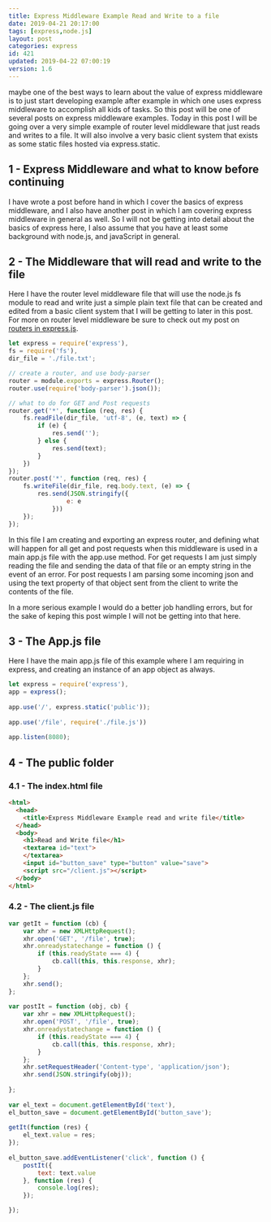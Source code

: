 ```yaml
---
title: Express Middleware Example Read and Write to a file
date: 2019-04-21 20:17:00
tags: [express,node.js]
layout: post
categories: express
id: 421
updated: 2019-04-22 07:00:19
version: 1.6
---
```


maybe one of the best ways to learn about the value of express middleware is to just start developing example after example in which one uses express middleware to accomplish all kids of tasks. So this post will be one of several posts on express middleware examples. Today in this post I will be going over a very simple example of router level middleware that just reads and writes to a file. It will also involve a very basic client system that exists as some static files hosted via express.static.

<!-- more -->

## 1 - Express Middleware and what to know before continuing

I have wrote a post before hand in which I cover the basics of express middleware, and I also have another post in which I am covering express middleware in general as well. So I will not be getting into detail about the basics of express here, I also assume that you have at least some background with node.js, and javaScript in general.

## 2 - The Middleware that will read and write to the file

Here I have the router level middleware file that will use the node.js fs module to read and write just a simple plain text file that can be created and edited from a basic client system that I will be getting to later in this post. For more on router level middleware be sure to check out my post on [routers in express.js](/2018/05/22/express-routers/).

```js
let express = require('express'),
fs = require('fs'),
dir_file = './file.txt';

// create a router, and use body-parser
router = module.exports = express.Router();
router.use(require('body-parser').json());

// what to do for GET and Post requests
router.get('*', function (req, res) {
    fs.readFile(dir_file, 'utf-8', (e, text) => {
        if (e) {
            res.send('');
        } else {
            res.send(text);
        }
    })
});
router.post('*', function (req, res) {
    fs.writeFile(dir_file, req.body.text, (e) => {
        res.send(JSON.stringify({
                e: e
            }))
    });
});
```

In this file I am creating and exporting an express router, and defining what will happen for all get and post requests when this middleware is used in a main app.js file with the app.use method. For get requests I am just simply reading the file and sending the data of that file or an empty string in the event of an error. For post requests I am parsing some incoming json and using the text property of that object sent from the client to write the contents of the file.

In a more serious example I would do a better job handling errors, but for the sake of keping this post wimple I will not be getting into that here.

## 3 - The App.js file

Here I have the main app.js file of this example where I am requiring in express, and creating an instance of an app object as always.

```js
let express = require('express'),
app = express();
 
app.use('/', express.static('public'));
 
app.use('/file', require('./file.js'))
 
app.listen(8080);
```

## 4 - The public folder

### 4.1 - The index.html file

```html
<html>
  <head>
    <title>Express Middleware Example read and write file</title>
  </head>
  <body>
    <h1>Read and Write file</h1>
    <textarea id="text">
    </textarea>
    <input id="button_save" type="button" value="save">
    <script src="/client.js"></script>
  </body>
</html>
```

### 4.2 - The client.js file

```js
var getIt = function (cb) {
    var xhr = new XMLHttpRequest();
    xhr.open('GET', '/file', true);
    xhr.onreadystatechange = function () {
        if (this.readyState === 4) {
            cb.call(this, this.response, xhr);
        }
    };
    xhr.send();
};
 
var postIt = function (obj, cb) {
    var xhr = new XMLHttpRequest();
    xhr.open('POST', '/file', true);
    xhr.onreadystatechange = function () {
        if (this.readyState === 4) {
            cb.call(this, this.response, xhr);
        }
    };
    xhr.setRequestHeader('Content-type', 'application/json');
    xhr.send(JSON.stringify(obj));
 
};
 
var el_text = document.getElementById('text'),
el_button_save = document.getElementById('button_save');
 
getIt(function (res) {
    el_text.value = res;
});
 
el_button_save.addEventListener('click', function () {
    postIt({
        text: text.value
    }, function (res) {
        console.log(res);
    });

});
```